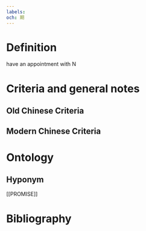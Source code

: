 ```yaml
---
labels: 
och: 期
---
```


# Definition
have an appointment with N
# Criteria and general notes
## Old Chinese Criteria

## Modern Chinese Criteria

# Ontology

## Hyponym
[[PROMISE]]
# Bibliography